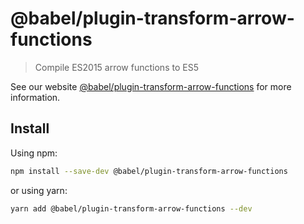 # @babel/plugin-transform-arrow-functions

> Compile ES2015 arrow functions to ES5

See our
website [@babel/plugin-transform-arrow-functions](https://babeljs.io/docs/en/babel-plugin-transform-arrow-functions) for
more information.

## Install

Using npm:

```sh
npm install --save-dev @babel/plugin-transform-arrow-functions
```

or using yarn:

```sh
yarn add @babel/plugin-transform-arrow-functions --dev
```
